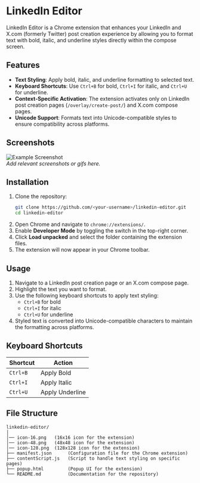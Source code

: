 # LinkedIn Editor  

LinkedIn Editor is a Chrome extension that enhances your LinkedIn and X.com (formerly Twitter) post creation experience by allowing you to format text with bold, italic, and underline styles directly within the compose screen.  

## Features  
- **Text Styling**: Apply bold, italic, and underline formatting to selected text.  
- **Keyboard Shortcuts**: Use `Ctrl+B` for bold, `Ctrl+I` for italic, and `Ctrl+U` for underline.  
- **Context-Specific Activation**: The extension activates only on LinkedIn post creation pages (`/overlay/create-post/`) and X.com compose pages.  
- **Unicode Support**: Formats text into Unicode-compatible styles to ensure compatibility across platforms.  

## Screenshots  
![Example Screenshot](path-to-your-screenshot.png)  
_Add relevant screenshots or gifs here._  

## Installation  
1. Clone the repository:  
   ```bash
   git clone https://github.com/<your-username>/linkedin-editor.git  
   cd linkedin-editor  

2. Open Chrome and navigate to `chrome://extensions/`.  
3. Enable **Developer Mode** by toggling the switch in the top-right corner.  
4. Click **Load unpacked** and select the folder containing the extension files.  
5. The extension will now appear in your Chrome toolbar.  

## Usage  
1. Navigate to a LinkedIn post creation page or an X.com compose page.  
2. Highlight the text you want to format.  
3. Use the following keyboard shortcuts to apply text styling:  
   - `Ctrl+B` for bold  
   - `Ctrl+I` for italic  
   - `Ctrl+U` for underline  
4. Styled text is converted into Unicode-compatible characters to maintain the formatting across platforms.  

## Keyboard Shortcuts  
| Shortcut | Action          |  
|----------|-----------------|  
| `Ctrl+B` | Apply Bold       |  
| `Ctrl+I` | Apply Italic     |  
| `Ctrl+U` | Apply Underline  |  

## File Structure  
```plaintext
linkedin-editor/
│
│── icon-16.png   (16x16 icon for the extension)  
│── icon-48.png   (48x48 icon for the extension)  
│── icon-128.png  (128x128 icon for the extension)  
├── manifest.json      (Configuration file for the Chrome extension)  
├── contentScript.js   (Script to handle text styling on specific pages)  
├── popup.html         (Popup UI for the extension)  
└── README.md          (Documentation for the repository)  

